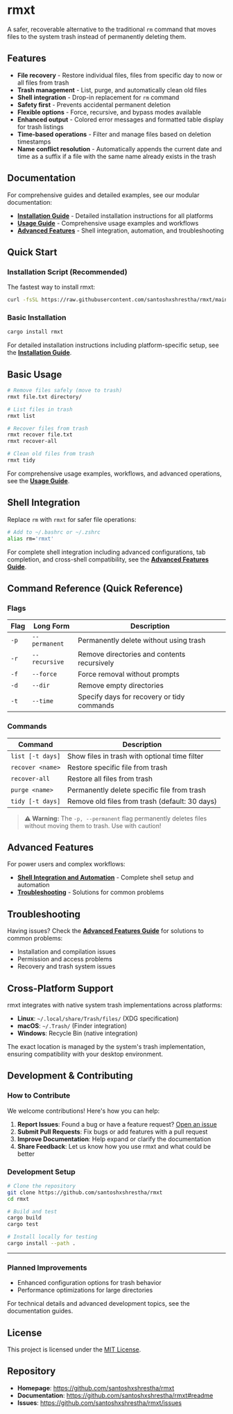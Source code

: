 # rmxt

A safer, recoverable alternative to the traditional `rm` command that moves files to the system trash instead of permanently deleting them.

## Features

- **File recovery** - Restore individual files, files from specific day to now or all files from trash
- **Trash management** - List, purge, and automatically clean old files
- **Shell integration** - Drop-in replacement for `rm` command
- **Safety first** - Prevents accidental permanent deletion
- **Flexible options** - Force, recursive, and bypass modes available
- **Enhanced output** - Colored error messages and formatted table display for trash listings
- **Time-based operations** - Filter and manage files based on deletion timestamps
- **Name conflict resolution** - Automatically appends the current date and time as a suffix if a file with the same name already exists in the trash

## Documentation

For comprehensive guides and detailed examples, see our modular documentation:

- **[Installation Guide](docs/install.md)** - Detailed installation instructions for all platforms
- **[Usage Guide](docs/usage.md)** - Comprehensive usage examples and workflows
- **[Advanced Features](docs/advanced.md)** - Shell integration, automation, and troubleshooting

## Quick Start

### Installation Script (Recommended)

The fastest way to install rmxt:

```bash
curl -fsSL https://raw.githubusercontent.com/santoshxshrestha/rmxt/main/scripts/install.sh | bash
```

### Basic Installation

```bash
cargo install rmxt
```

For detailed installation instructions including platform-specific setup, see the **[Installation Guide](docs/install.md)**.

## Basic Usage

```bash
# Remove files safely (move to trash)
rmxt file.txt directory/

# List files in trash
rmxt list

# Recover files from trash
rmxt recover file.txt
rmxt recover-all

# Clean old files from trash
rmxt tidy
```

For comprehensive usage examples, workflows, and advanced operations, see the **[Usage Guide](docs/usage.md)**.

## Shell Integration

Replace `rm` with `rmxt` for safer file operations:

```bash
# Add to ~/.bashrc or ~/.zshrc
alias rm='rmxt'
```

For complete shell integration including advanced configurations, tab completion, and cross-shell compatibility, see the **[Advanced Features Guide](docs/advanced.md)**.

## Command Reference (Quick Reference)

### Flags

| Flag | Long Form     | Description                                 |
| ---- | ------------- | ------------------------------------------- |
| `-p` | `--permanent` | Permanently delete without using trash      |
| `-r` | `--recursive` | Remove directories and contents recursively |
| `-f` | `--force`     | Force removal without prompts               |
| `-d` | `--dir`       | Remove empty directories                    |
| `-t` | `--time`      | Specify days for recovery or tidy commands  |

### Commands

| Command          | Description                                    |
| ---------------- | ---------------------------------------------- |
| `list [-t days]` | Show files in trash with optional time filter  |
| `recover <name>` | Restore specific file from trash               |
| `recover-all`    | Restore all files from trash                   |
| `purge <name>`   | Permanently delete specific file from trash    |
| `tidy [-t days]` | Remove old files from trash (default: 30 days) |

> **⚠️ Warning:** The `-p, --permanent` flag permanently deletes files without moving them to trash. Use with caution!

## Advanced Features

For power users and complex workflows:

- **[Shell Integration and Automation](docs/advanced.md#shell-integration)** - Complete shell setup and automation
- **[Troubleshooting](docs/advanced.md#troubleshooting)** - Solutions for common problems

## Troubleshooting

Having issues? Check the **[Advanced Features Guide](docs/advanced.md#troubleshooting)** for solutions to common problems:

- Installation and compilation issues
- Permission and access problems
- Recovery and trash system issues

## Cross-Platform Support

rmxt integrates with native system trash implementations across platforms:

- **Linux**: `~/.local/share/Trash/files/` (XDG specification)
- **macOS**: `~/.Trash/` (Finder integration)
- **Windows**: Recycle Bin (native integration)

The exact location is managed by the system's trash implementation, ensuring compatibility with your desktop environment.

## Development & Contributing

### How to Contribute

We welcome contributions! Here's how you can help:

1. **Report Issues**: Found a bug or have a feature request? [Open an issue](https://github.com/santoshxshrestha/rmxt/issues)
2. **Submit Pull Requests**: Fix bugs or add features with a pull request
3. **Improve Documentation**: Help expand or clarify the documentation
4. **Share Feedback**: Let us know how you use rmxt and what could be better

### Development Setup

```bash
# Clone the repository
git clone https://github.com/santoshxshrestha/rmxt
cd rmxt

# Build and test
cargo build
cargo test

# Install locally for testing
cargo install --path .
```
---
### Planned Improvements

- Enhanced configuration options for trash behavior
- Performance optimizations for large directories

For technical details and advanced development topics, see the documentation guides.

## License

This project is licensed under the [MIT License](LICENSE).

## Repository

- **Homepage**: https://github.com/santoshxshrestha/rmxt
- **Documentation**: https://github.com/santoshxshrestha/rmxt#readme
- **Issues**: https://github.com/santoshxshrestha/rmxt/issues
